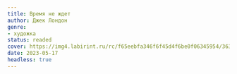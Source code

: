 ```yaml
---
title: Время не ждет
author: Джек Лондон
genre:
- художка
status: readed
cover: https://img4.labirint.ru/rc/f65eebfa346f6f45d4f6be0f06345954/363x561q80/books64/631010/cover.jpg?1565501165
date: 2023-05-17
headless: true
---
```


